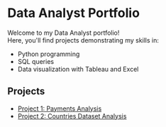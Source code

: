 # Data Analyst Portfolio  
Welcome to my Data Analyst portfolio!  
Here, you'll find projects demonstrating my skills in:
- Python programming
- SQL queries
- Data visualization with Tableau and Excel  

## Projects
- [Project 1: Payments Analysis](#)  
- [Project 2: Countries Dataset Analysis](#)  
